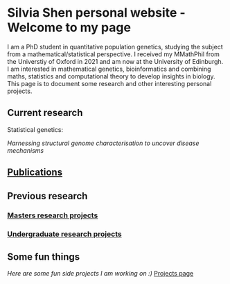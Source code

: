 # Silvia Shen personal website - Welcome to my page 

I am a PhD student in quantitative population genetics, studying the subject from a mathematical/statistical perspective. I received my MMathPhil from the Universtiy of Oxford in 2021 and am now at the University of Edinburgh. I am interested in mathematical genetics, bioinformatics and combining maths, statistics and computational theory to develop insights in biology. This page is to document some research and other interesting personal projects.

## Current research

Statistical genetics:

*Harnessing structural genome characterisation to uncover disease mechanisms*

## [Publications](publications.md)

## Previous research

### [Masters research projects](masters.md)

### [Undergraduate research projects](undergraduate.md)

## Some fun things

*Here are some fun side projects I am working on :)*
[Projects page](side_projects.md)

